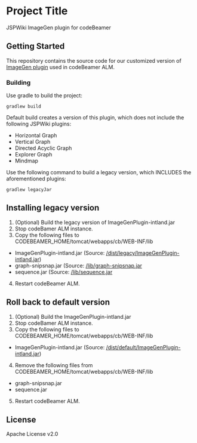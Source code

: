 # Project Title

JSPWiki ImageGen plugin for codeBeamer

## Getting Started

This repository contains the source code for our customized version of [ImageGen plugin](https://www.ecyrd.com/JSPWiki/wiki/ImageGen) used in codeBeamer ALM.

### Building

Use gradle to build the project:

```
gradlew build
```

Default build creates a version of this plugin, which does not include the following JSPWiki plugins: 
- Horizontal Graph
- Vertical Graph
- Directed Acyclic Graph
- Explorer Graph
- Mindmap

Use the following command to build a legacy version, which INCLUDES the aforementioned plugins:

```
gradlew legacyJar
```

## Installing legacy version

1. (Optional) Build the legacy version of ImageGenPlugin-intland.jar
2. Stop codeBamer ALM instance.
3. Copy the following files to CODEBEAMER_HOME/tomcat/webapps/cb/WEB-INF/lib
  * ImageGenPlugin-intland.jar (Source: [/dist/legacy/ImageGenPlugin-intland.jar](./dist/legacy/ImageGenPlugin-intland.jar))
  * graph-snipsnap.jar (Source: [/lib/graph-snipsnap.jar](./lib/graph-snipsnap.jar)
  * sequence.jar (Source: [/lib/sequence.jar](./lib/sequence.jar)
4. Restart codeBeamer ALM.

## Roll back to default version

1. (Optional) Build the ImageGenPlugin-intland.jar
2. Stop codeBamer ALM instance.
3. Copy the following files to CODEBEAMER_HOME/tomcat/webapps/cb/WEB-INF/lib
  * ImageGenPlugin-intland.jar (Source: [/dist/default/ImageGenPlugin-intland.jar](./dist/default/ImageGenPlugin-intland.jar))
4. Remove the following files from CODEBEAMER_HOME/tomcat/webapps/cb/WEB-INF/lib
  * graph-snipsnap.jar
  * sequence.jar
5. Restart codeBeamer ALM.


## License

Apache License	v2.0

